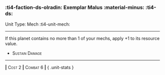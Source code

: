### :ti4-faction-ds-olradin: **Exemplar Malus :material-minus:** :ti4-ds:

Unit Type: Mech :ti4-unit-mech:

---

If this planet contains no more than 1 of your mechs, apply +1 to its resource value.

* <span style="font-variant:small-caps;">Sustain Damage</span> 

---

__|__ <span style="font-variant:small-caps;">Cost 2</span> __|__ <span style="font-variant:small-caps;">Combat 6</span> __|__
{ .unit-stats }
